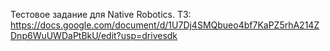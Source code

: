 Тестовое задание для Native Robotics.
ТЗ:
https://docs.google.com/document/d/1U7Dj4SMQbueo4bf7KaPZ5rhA214ZDnp6WuUWDaPtBkU/edit?usp=drivesdk
